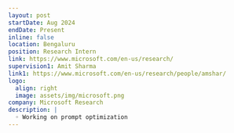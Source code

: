 ```yaml
---
layout: post
startDate: Aug 2024
endDate: Present
inline: false
location: Bengaluru
position: Research Intern
link: https://www.microsoft.com/en-us/research/
supervision1: Amit Sharma
link1: https://www.microsoft.com/en-us/research/people/amshar/
logo:
  align: right
  image: assets/img/microsoft.png
company: Microsoft Research
description: |
  ◦ Working on prompt optimization
---
```

